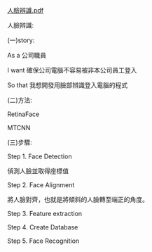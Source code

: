 [人臉辨識.pdf](https://github.com/Hungtom831206/Face-Recognition/files/13997670/default.pdf)

人臉辨識:

(一)story:

As a 公司職員

I want 確保公司電腦不容易被非本公司員工登入 

So that 我想開發用臉部辨識登入電腦的程式

(二)方法:

RetinaFace

MTCNN

(三)步驟:

Step 1. Face Detection

偵測人臉並取得座標值

Step 2. Face Alignment

將人臉對齊，也就是將傾斜的人臉轉至端正的角度。

Step 3. Feature extraction

Step 4. Create Database

Step 5. Face Recognition




